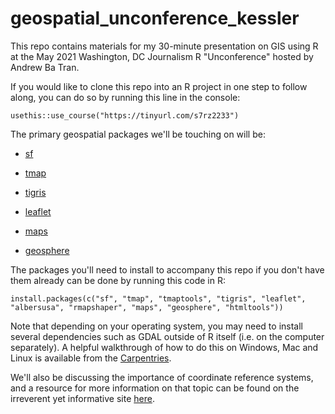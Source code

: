 # geospatial_unconference_kessler

This repo contains materials for my 30-minute presentation on GIS using R at the May 2021 Washington, DC Journalism R "Unconference" hosted by Andrew Ba Tran.

If you would like to clone this repo into an R project in one step to follow along, you can do so by running this line in the console:

`usethis::use_course("https://tinyurl.com/s7rz2233")`

The primary geospatial packages we'll be touching on will be:

-   [sf](https://r-spatial.github.io/sf/)

-   [tmap](https://github.com/mtennekes/tmap)

-   [tigris](https://github.com/walkerke/tigris)

-   [leaflet](https://rstudio.github.io/leaflet/)

-   [maps](https://www.rdocumentation.org/packages/maps/versions/3.3.0)

-   [geosphere](https://cran.r-project.org/web/packages/geosphere/index.html)

The packages you'll need to install to accompany this repo if you don't have them already can be done by running this code in R:

`install.packages(c("sf", "tmap", "tmaptools", "tigris", "leaflet", "albersusa", "rmapshaper", "maps", "geosphere", "htmltools"))`

Note that depending on your operating system, you may need to install several dependencies such as GDAL outside of R itself (i.e. on the computer separately). A helpful walkthrough of how to do this on Windows, Mac and Linux is available from the [Carpentries](https://datacarpentry.org/geospatial-workshop/setup.html).

We'll also be discussing the importance of coordinate reference systems, and a resource for more information on that topic can be found on the irreverent yet informative site [here](https://ihatecoordinatesystems.com/).
